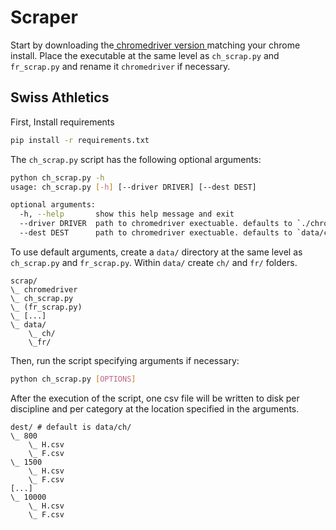 # Scraper

Start by downloading the<a href="https://chromedriver.chromium.org/downloads"> chromedriver version </a>matching your chrome install. Place the executable at the same level as `ch_scrap.py` and `fr_scrap.py` and rename it `chromedriver` if necessary.

## Swiss Athletics
First, Install requirements
```bash
pip install -r requirements.txt
```
The `ch_scrap.py` script has the following optional arguments:
```bash
python ch_scrap.py -h
usage: ch_scrap.py [-h] [--driver DRIVER] [--dest DEST]

optional arguments:
  -h, --help       show this help message and exit
  --driver DRIVER  path to chromedriver exectuable. defaults to `./chromedriver`
  --dest DEST      path to chromedriver exectuable. defaults to `data/ch/`.

```
To use default arguments, create a `data/` directory at the same level as `ch_scrap.py` and `fr_scrap.py`. Within `data/` create `ch/` and `fr/` folders.
```
scrap/
\_ chromedriver
\_ ch_scrap.py
\_ (fr_scrap.py)
\_ [...]
\_ data/
    \_ ch/
    \_fr/
```
Then, run the script specifying arguments if necessary:
```bash
python ch_scrap.py [OPTIONS]
```
After the execution of the script, one csv file will be written to disk per discipline and per category at the location specified in the arguments.
```
dest/ # default is data/ch/
\_ 800
    \_ H.csv
    \_ F.csv
\_ 1500
    \_ H.csv
    \_ F.csv
[...]
\_ 10000
    \_ H.csv
    \_ F.csv
```
